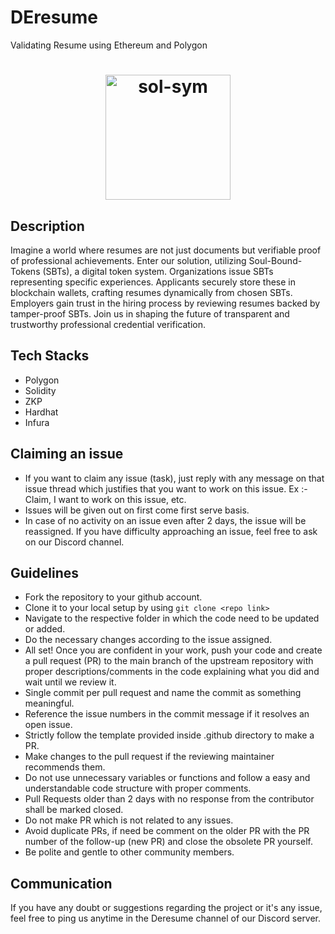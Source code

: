# DEresume
 Validating Resume using Ethereum and Polygon
 <h1 align="center">
    <img src="https://www.flickr.com/photos/199681945@N06/53379344230" height="200" width="200" alt="sol-sym">
</h1>

## Description
Imagine a world where resumes are not just documents but verifiable proof of professional achievements. Enter our solution, utilizing Soul-Bound-Tokens (SBTs), a digital token system. Organizations issue SBTs representing specific experiences. Applicants securely store these in blockchain wallets, crafting resumes dynamically from chosen SBTs. Employers gain trust in the hiring process by reviewing resumes backed by tamper-proof SBTs. Join us in shaping the future of transparent and trustworthy professional credential verification.
## Tech Stacks
* Polygon
* Solidity
* ZKP
* Hardhat
* Infura
## Claiming an issue
* If you want to claim any issue (task), just reply with any message on that issue thread which justifies that you want to work on this issue. Ex :- Claim, I want to work on this issue, etc.<br>
* Issues will be given out on first come first serve basis.<br>
* In case of no activity on an issue even after 2 days, the issue will be reassigned. If you have difficulty approaching an issue, feel free to ask on our Discord channel.<br>
## Guidelines 
* Fork the repository to your github account.
* Clone it to your local setup by using `git clone <repo link>`
* Navigate to the respective folder in which the code need to be updated or added.
* Do the necessary changes according to the issue assigned.
* All set! Once you are confident in your work, push your code and create a pull request (PR) to the main branch of the upstream repository with proper descriptions/comments in the code explaining what you did and wait until we review it.
* Single commit per pull request and name the commit as something meaningful.
* Reference the issue numbers in the commit message if it resolves an open issue.
* Strictly follow the template provided inside .github directory to make a PR.
* Make changes to the pull request if the reviewing maintainer recommends them.
* Do not use unnecessary variables or functions and follow a easy and understandable code structure with proper comments.
* Pull Requests older than 2 days with no response from the contributor shall be marked closed.
* Do not make PR which is not related to any issues.
* Avoid duplicate PRs, if need be comment on the older PR with the PR number of the follow-up (new PR) and close the obsolete PR yourself.
* Be polite and gentle to other community members.

## Communication
If you have any doubt or suggestions regarding the project or it's any issue, feel free to ping us anytime in the Deresume channel of our Discord server.<br>




